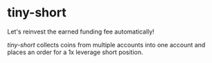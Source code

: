 # tiny-short

Let's reinvest the earned funding fee automatically!

_tiny-short_ collects coins from multiple accounts into one account and places an order for a 1x leverage short position.
